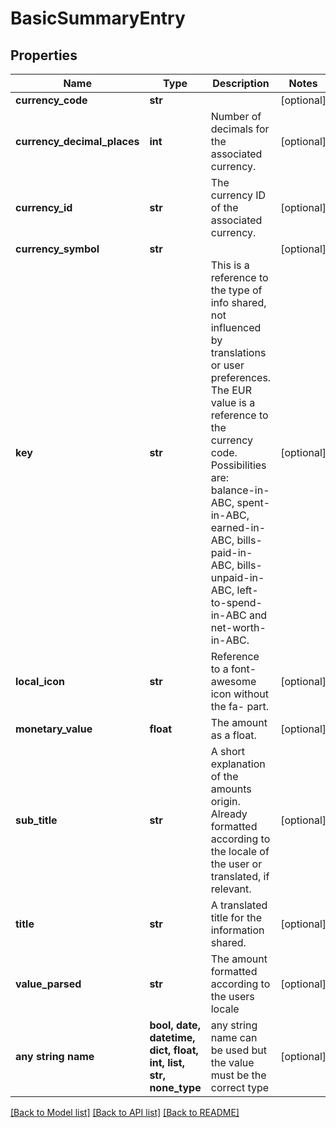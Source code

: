 # BasicSummaryEntry


## Properties
Name | Type | Description | Notes
------------ | ------------- | ------------- | -------------
**currency_code** | **str** |  | [optional] 
**currency_decimal_places** | **int** | Number of decimals for the associated currency. | [optional] 
**currency_id** | **str** | The currency ID of the associated currency. | [optional] 
**currency_symbol** | **str** |  | [optional] 
**key** | **str** | This is a reference to the type of info shared, not influenced by translations or user preferences. The EUR value is a reference to the currency code. Possibilities are: balance-in-ABC, spent-in-ABC, earned-in-ABC, bills-paid-in-ABC, bills-unpaid-in-ABC, left-to-spend-in-ABC and net-worth-in-ABC. | [optional] 
**local_icon** | **str** | Reference to a font-awesome icon without the fa- part. | [optional] 
**monetary_value** | **float** | The amount as a float. | [optional] 
**sub_title** | **str** | A short explanation of the amounts origin. Already formatted according to the locale of the user or translated, if relevant. | [optional] 
**title** | **str** | A translated title for the information shared. | [optional] 
**value_parsed** | **str** | The amount formatted according to the users locale | [optional] 
**any string name** | **bool, date, datetime, dict, float, int, list, str, none_type** | any string name can be used but the value must be the correct type | [optional]

[[Back to Model list]](../README.md#documentation-for-models) [[Back to API list]](../README.md#documentation-for-api-endpoints) [[Back to README]](../README.md)


